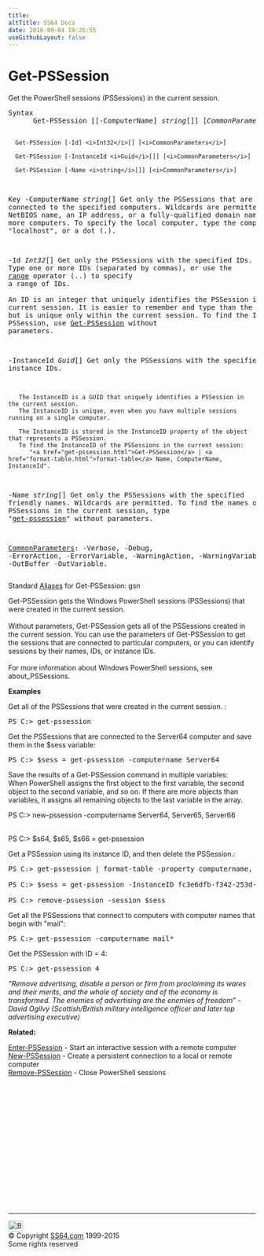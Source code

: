 ```yaml
---
title:
altTitle: SS64 Docs
date: 2016-09-04 19:26:55
useGithubLayout: false
---
```

<!-- #BeginLibraryItem "/Library/head_ps.lbi" --><!-- #EndLibraryItem --><h1>Get-PSSession</h1> 
<p>Get the PowerShell sessions (PSSessions) in the current session.</p>
<pre>Syntax
      Get-PSSession [[-ComputerName] <i>string</i>[]] [<i>CommonParameters</i>]

      Get-PSSession [-Id] <i>Int32</i>[] [<i>CommonParameters</i>]

      Get-PSSession [-InstanceId <i>Guid</i>[]] [<i>CommonParameters</i>]

      Get-PSSession [-Name <i>string</i>[]] [<i>CommonParameters</i>]

Key
   -ComputerName <i>string</i>[]
       Get only the PSSessions that are connected to the specified computers.
       Wildcards are permitted. 
       Type the NetBIOS name, an IP address, or a fully-qualified domain name of one or more computers.
       To specify the local computer, type the computer name, "localhost", or a dot (.).

   -Id <i>Int32</i>[]
       Get only the PSSessions with the specified IDs. Type one or more IDs (separated by commas),
       or use the <a href="syntax-operators.html#range">range</a> operator (..) to specify a range of IDs.  
       An ID is an integer that uniquely identifies the PSSession in the current session.
       It is easier to remember and type than the InstanceId, but is unique only within the current session.
       To find the ID of a PSSession, use <a href="get-pssession.html">Get-PSSession</a> without parameters.

   -InstanceId <i>Guid</i>[]
       Get only the PSSessions with the specified instance IDs.

       The InstanceID is a GUID that uniquely identifies a PSSession in the current session.
       The InstanceID is unique, even when you have multiple sessions running on a single computer.

       The InstanceID is stored in the InstanceID property of the object that represents a PSSession.
       To find the InstanceID of the PSSessions in the current session:
          "<a href="get-pssession.html">Get-PSSession</a> | <a href="format-table.html">format-table</a> Name, ComputerName, InstanceId".

   -Name <i>string</i>[]
       Get only the PSSessions with the specified friendly names.
       Wildcards are permitted.
       To find the names of the PSSessions in the current session, type "<a href="get-pssession.html">get-pssession</a>" without parameters.

   <a href="common.html">CommonParameters</a>:
       -Verbose, -Debug, -ErrorAction, -ErrorVariable, -WarningAction, -WarningVariable,
       -OutBuffer -OutVariable.</pre>
<p>Standard <a href="get-alias.html">Aliases</a> for Get-PSSession:<span class="code"> gsn</span></p>
<p>Get-PSSession  gets the Windows PowerShell sessions (PSSessions) that were created in the current session. <br>
<br>
Without parameters, Get-PSSession gets all of the PSSessions created in the current session. You can use the parameters of Get-PSSession to get the sessions that are connected to particular computers, or you can identify sessions 
by their names, IDs, or instance IDs.<br>
<br>
For more information about Windows PowerShell sessions, see about_PSSessions.</p>
<p><b>Examples</b></p>
<p>Get all of the PSSessions that were created in the current session. : </p>
<pre>PS C:&gt; get-pssession</pre>
<p>Get the PSSessions that are connected to the Server64 computer and save them in the $sess variable:</p>
<pre>PS C:&gt; $sess = get-pssession -computername Server64</pre>
<p>Save the results of a Get-PSSession command in multiple variables:<br> 
When  PowerShell assigns the first object to the first variable, the second object to the second variable, and so on. If there are more objects than variables, it assigns all remaining objects to the last variable in the array.</p>
<p class="code">PS C:&gt; new-pssession -computername Server64, Server65, Server66<br>
<br>

PS C:&gt; $s64, $s65, $s66 = get-pssession</p>
<p>Get a PSSession  using its instance ID, and then  delete the PSSession.:</p>
<pre>PS C:&gt; get-pssession | format-table -property computername, InstanceID<br><br>PS C:&gt; $sess = get-pssession -InstanceID fc3e6dfb-f342-253d-7fa4-1abdfc64ae84<br><br>PS C:&gt; remove-pssession -session $sess</pre>
<p>Get all the PSSessions that connect to computers with computer names that begin with "mail": </p>
<pre>PS C:&gt; get-pssession -computername mail*</pre>
<p>Get the PSSession with ID = 4: </p>
<pre>PS C:&gt; get-pssession 4</pre>
<p class="quote"><i>“Remove advertising, disable a person or firm from proclaiming its wares and their merits, and the whole of society and of the economy is transformed. The enemies of advertising are the enemies of freedom” - David Ogilvy (Scottish/British military intelligence officer and later top advertising executive)</i></p>
<p><b>Related:</b></p>
<p><a href="enter-pssession.html">Enter-PSSession</a> - Start an interactive session with a remote computer<br>
<a href="new-pssession.html">New-PSSession</a> - Create a persistent connection to a local or remote computer<br>
<a href="remove-pssession.html">Remove-PSSession</a> - Close PowerShell sessions</p><!-- #BeginLibraryItem "/Library/foot_ps.lbi" --><p>
<!-- PowerShell300 -->
<ins class="adsbygoogle" style="display:inline-block;width:300px;height:250px" data-ad-client="ca-pub-6140977852749469" data-ad-slot="6253539900"></ins>
<script>
(adsbygoogle = window.adsbygoogle || []).push({});
</script></p>
<hr>
<div id="bl" class="footer"><a href="get-pssession.html#"><img src="../images/top.png" width="30" height="22" alt="Back to the Top"></a></div>
<div id="br" class="footer, tagline">© Copyright <a href="../index.html">SS64.com</a> 1999-2015<br>
Some rights reserved</div><!-- #EndLibraryItem -->

